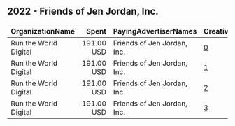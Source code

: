 ## 2022 - Friends of Jen Jordan, Inc. 
|OrganizationName|Spent|PayingAdvertiserNames|CreativeUrls|Impressions|Genders|AgeBrackets|CountryCodes|BillingAddresses|CandidateBallotInformation|
|:---|---:|:---|:---|---:|:---|:---|:---|:---|:---|
|Run the World Digital|191.00 USD|Friends of Jen Jordan, Inc.|[0](https://www.snap.com/political-ads/asset/b4df6a31021e1ee4e60deb00c508cb0372711f2570383aad1f927a0d44340a0e?mediaType=mp4)|15,992||18+|united states|"1324 Spaight St,Madison,53703,US"|Jen Jordan|
|Run the World Digital|191.00 USD|Friends of Jen Jordan, Inc.|[1](https://www.snap.com/political-ads/asset/b4df6a31021e1ee4e60deb00c508cb0372711f2570383aad1f927a0d44340a0e?mediaType=mp4)|15,957||18+|united states|"1324 Spaight St,Madison,53703,US"|Jen Jordan|
|Run the World Digital|191.00 USD|Friends of Jen Jordan, Inc.|[2](https://www.snap.com/political-ads/asset/ee487ac4f54a0ade43480129113f4de805cb67d6765fad55bb01ab434895ed8e?mediaType=mp4)|15,864||18+|united states|"1324 Spaight St,Madison,53703,US"|Jen Jordan|
|Run the World Digital|191.00 USD|Friends of Jen Jordan, Inc.|[3](https://www.snap.com/political-ads/asset/ee487ac4f54a0ade43480129113f4de805cb67d6765fad55bb01ab434895ed8e?mediaType=mp4)|15,864||18+|united states|"1324 Spaight St,Madison,53703,US"|Jen Jordan|
